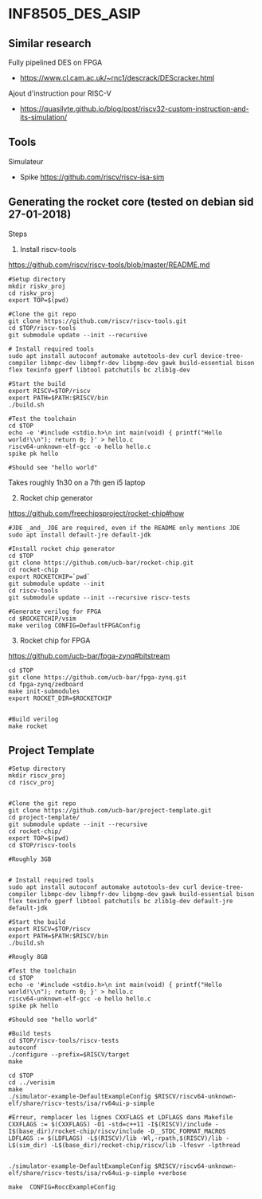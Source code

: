 # INF8505_DES_ASIP

## Similar research

Fully pipelined DES on FPGA
- https://www.cl.cam.ac.uk/~rnc1/descrack/DEScracker.html


Ajout d'instruction pour RISC-V

- https://quasilyte.github.io/blog/post/riscv32-custom-instruction-and-its-simulation/

## Tools

Simulateur

- Spike https://github.com/riscv/riscv-isa-sim



## Generating the rocket core (tested on debian sid 27-01-2018)
Steps


1. Install riscv-tools

https://github.com/riscv/riscv-tools/blob/master/README.md

    #Setup directory
    mkdir riskv_proj
    cd riskv_proj
    export TOP=$(pwd)
    
    #Clone the git repo
    git clone https://github.com/riscv/riscv-tools.git
    cd $TOP/riscv-tools
    git submodule update --init --recursive
    
    # Install required tools
    sudo apt install autoconf automake autotools-dev curl device-tree-compiler libmpc-dev libmpfr-dev libgmp-dev gawk build-essential bison flex texinfo gperf libtool patchutils bc zlib1g-dev
    
    #Start the build
    export RISCV=$TOP/riscv
    export PATH=$PATH:$RISCV/bin
    ./build.sh
    
    #Test the toolchain
    cd $TOP
    echo -e '#include <stdio.h>\n int main(void) { printf("Hello world!\\n"); return 0; }' > hello.c
    riscv64-unknown-elf-gcc -o hello hello.c
    spike pk hello
    
    #Should see "hello world"
    
    
Takes roughly 1h30 on a 7th gen i5 laptop

2. Rocket chip generator

https://github.com/freechipsproject/rocket-chip#how

    #JDE _and_ JDE are required, even if the README only mentions JDE
    sudo apt install default-jre default-jdk
    
    #Install rocket chip generator
    cd $TOP
    git clone https://github.com/ucb-bar/rocket-chip.git
    cd rocket-chip
    export ROCKETCHIP=`pwd`
    git submodule update --init
    cd riscv-tools
    git submodule update --init --recursive riscv-tests

    #Generate verilog for FPGA
    cd $ROCKETCHIP/vsim
    make verilog CONFIG=DefaultFPGAConfig

    
3. Rocket chip for FPGA

https://github.com/ucb-bar/fpga-zynq#bitstream

    cd $TOP
    git clone https://github.com/ucb-bar/fpga-zynq.git
    cd fpga-zynq/zedboard
    make init-submodules
    export ROCKET_DIR=$ROCKETCHIP
    
    
    #Build verilog
    make rocket
    
    
    
    
    
Project Template
----------------

    #Setup directory
    mkdir riscv_proj
    cd riscv_proj
    
    
    #Clone the git repo
    git clone https://github.com/ucb-bar/project-template.git
    cd project-template/
    git submodule update --init --recursive
    cd rocket-chip/
    export TOP=$(pwd)
    cd $TOP/riscv-tools
    
    #Roughly 3GB
    
    
    # Install required tools
    sudo apt install autoconf automake autotools-dev curl device-tree-compiler libmpc-dev libmpfr-dev libgmp-dev gawk build-essential bison flex texinfo gperf libtool patchutils bc zlib1g-dev default-jre default-jdk
    
    #Start the build
    export RISCV=$TOP/riscv
    export PATH=$PATH:$RISCV/bin
    ./build.sh
    
    #Rougly 8GB
    
    #Test the toolchain
    cd $TOP
    echo -e '#include <stdio.h>\n int main(void) { printf("Hello world!\\n"); return 0; }' > hello.c
    riscv64-unknown-elf-gcc -o hello hello.c
    spike pk hello
    
    #Should see "hello world"

    #Build tests
    cd $TOP/riscv-tools/riscv-tests
    autoconf
    ./configure --prefix=$RISCV/target
    make
    
    cd $TOP
    cd ../verisim
    make
    ./simulator-example-DefaultExampleConfig $RISCV/riscv64-unknown-elf/share/riscv-tests/isa/rv64ui-p-simple
    
    #Erreur, remplacer les lignes CXXFLAGS et LDFLAGS dans Makefile
    CXXFLAGS := $(CXXFLAGS) -O1 -std=c++11 -I$(RISCV)/include -I$(base_dir)/rocket-chip/riscv/include -D__STDC_FORMAT_MACROS
    LDFLAGS := $(LDFLAGS) -L$(RISCV)/lib -Wl,-rpath,$(RISCV)/lib -L$(sim_dir) -L$(base_dir)/rocket-chip/riscv/lib -lfesvr -lpthread
    
    
    ./simulator-example-DefaultExampleConfig $RISCV/riscv64-unknown-elf/share/riscv-tests/isa/rv64ui-p-simple +verbose

    make  CONFIG=RoccExampleConfig


